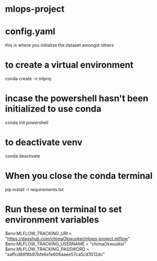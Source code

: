 # mlops-project

# config.yaml
this is where you initialize the dataset amongst others

# to create a virtual environment
conda create -n mlproj

# incase the powershell hasn't been initialized to use conda
conda init powershell

# to deactivate venv
conda deactivate

# When you close the conda terminal
pip install -r requirements.txt

# Run these on terminal to set environment variables
$env:MLFLOW_TRACKING_URI = "https://dagshub.com/chimaOkwuokei/mlops-project.mlflow"
$env:MLFLOW_TRACKING_USERNAME = "chimaOkwuokei"        
$env:MLFLOW_TRACKING_PASSWORD = "aaffcd86f8b97bfe6e1e606aaee57ca5cd3512dc"


